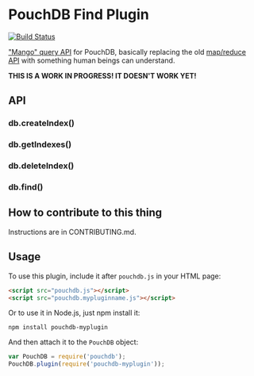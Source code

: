 PouchDB Find Plugin
=====

[![Build Status](https://travis-ci.org/nolanlawson/pouchdb-find.svg)](https://travis-ci.org/nolanlawson/pouchdb-find)

["Mango" query API](https://github.com/cloudant/mango) for PouchDB, basically replacing the old [map/reduce API](http://pouchdb.com/api.html#query_database) with something human beings can understand.

**THIS IS A WORK IN PROGRESS! IT DOESN'T WORK YET!**

API
-----


### db.createIndex()

### db.getIndexes()

### db.deleteIndex()

### db.find()


How to contribute to this thing
----------

Instructions are in CONTRIBUTING.md.

Usage
------

To use this plugin, include it after `pouchdb.js` in your HTML page:

```html
<script src="pouchdb.js"></script>
<script src="pouchdb.mypluginname.js"></script>
```

Or to use it in Node.js, just npm install it:

```
npm install pouchdb-myplugin
```

And then attach it to the `PouchDB` object:

```js
var PouchDB = require('pouchdb');
PouchDB.plugin(require('pouchdb-myplugin'));
```
